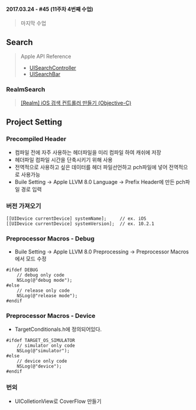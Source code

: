 #### 2017.03.24 - #45 (11주차 4번째 수업)
> 마지막 수업  


## Search  
> Apple API Reference  
> - [UISearch​Controller](https://developer.apple.com/reference/uikit/uisearchcontroller)  
> - [UISearchBar](https://developer.apple.com/reference/uikit/uisearchbar)  

### RealmSearch
> [[Realm] iOS 검색 컨트롤러 만들기 (Objective-C)](https://realm.io/kr/news/building-an-ios-search-controller-in-objective-c/)

## Project Setting  

### Precompiled Header  
- 컴파일 전에 자주 사용하는 헤더파일을 미리 컴파일 하여 캐쉬에 저장
- 헤더파일 컴파일 시간을 단축시키기 위해 사용
- 전역적으로 사용하고 싶은 데이터를 헤더 파일선언하고 pch파일에 넣어 전역적으로 사용가능
- Buile Setting -> Apple LLVM 8.0 Language -> Prefix Header에 만든 pch파일 경로 입력


### 버전 가져오기
```objc  
[[UIDevice currentDevice] systemName];     // ex. iOS  
[[UIDevice currentDevice] systemVersion];  // ex. 10.2.1  
```


### Preprocessor Macros - Debug
- Buile Setting -> Apple LLVM 8.0 Preprocessing -> Preprocessor Macros에서 모드 수정

```objc  
#ifdef DEBUG  
    // debug only code  
    NSLog(@"debug mode");  
#else  
    // release only code  
    NSLog(@"release mode");  
#endif  
```  

### Preprocessor Macros - Device  
- TargetConditionals.h에 정의되어있다.  

```objc  
#ifdef TARGET_OS_SIMULATOR  
    // simulator only code  
    NSLog(@"simulator");  
#else  
    // device only code  
    NSLog(@"device");  
#endif  
```  


### 번외
- UIColletionView로 CoverFlow 만들기
